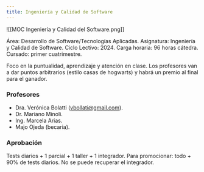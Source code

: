 ```yaml
---
title: Ingeniería y Calidad de Software
---
```


![[MOC Ingeniería y Calidad del Software.png]]

Área: Desarrollo de Software/Tecnologías Aplicadas.
Asignatura: Ingeniería y Calidad de Software.
Ciclo Lectivo: 2024.
Carga horaria: 96 horas cátedra.
Cursado: primer cuatrimestre.

Foco en la puntualidad, aprendizaje y atención en clase.
Los profesores van a dar puntos arbitrarios (estilo casas de hogwarts) y habrá un premio al final para el ganador.

### Profesores

- Dra. Verónica Bolatti (vbollati@gmail.com).
- Dr. Mariano Minoli.
- Ing. Marcela Arias.
- Majo Ojeda (becaria).

### Aprobación

Tests diarios + 1 parcial + 1 taller + 1 integrador.
Para promocionar: todo + 90% de tests diarios. No se puede recuperar el integrador.
